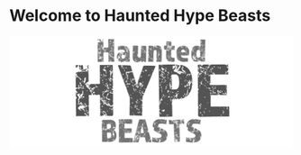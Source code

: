# Welcome to Haunted Hype Beasts

![](https://github.com/HauntedHypeBeasts/HauntedHypeBeasts/blob/master/logo.png)

